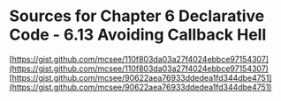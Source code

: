 # Sources for Chapter 6 Declarative Code - 6.13 Avoiding Callback Hell

[https://gist.github.com/mcsee/110f803da03a27f4024ebbce97154307](https://gist.github.com/mcsee/110f803da03a27f4024ebbce97154307)
[https://gist.github.com/mcsee/90622aea76933ddedea1fd344dbe4751](https://gist.github.com/mcsee/90622aea76933ddedea1fd344dbe4751)